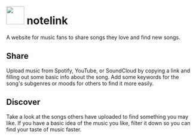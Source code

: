 
# <img src="https://i.imgur.com/bR4Md3s.png" width="48px"> notelink
A website for music fans to share songs they love and find new songs.

## Share
Upload music from Spotify, YouTube, or SoundCloud by copying a link and filling out some basic info about the song. Add some keywords for the song's subgenres or moods for others to find it more easily.

## Discover
Take a look at the songs others have uploaded to find something you may like. If you have a basic idea of the music you like, filter it down so you can find your taste of music faster.